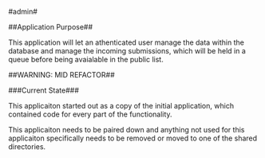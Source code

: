 #admin#

##Application Purpose##

This application will let an athenticated user manage the data within the database and manage the incoming submissions, which will be held in a queue before being avaialable in the public list.

##WARNING: MID REFACTOR##

###Current State###

This applicaiton started out as a copy of the initial application, which contained code for every part of the functionality.  

This applicaiton needs to be paired down and anything not used for this applicaiton specifically needs to be removed or moved to one of the shared directories.
